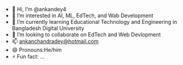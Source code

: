 - 👋 Hi, I’m @ankandey4
- 👀 I’m interested in AI, ML, EdTech, and Wab Development
- 🌱 I’m currently learning Educational Technology and Engineering in Bangladesh Digital University 
- 💞️ I’m looking to collaborate on EdTech and Web Devlopment
- 📫 ankanchandradey@hotmail.com
- 😄 Pronouns:He/him
- ⚡ Fun fact: ...

<!---
ankandey4/ankandey4 is a ✨ special ✨ repository because its `README.md` (this file) appears on your GitHub profile.
You can click the Preview link to take a look at your changes.
--->

